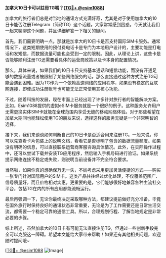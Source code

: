 **加拿大10日卡可以註冊TG嗎？[[TG💪+ @esim1088](https://t.me/s/esim1088)]**

加拿大的旅行者们总是对当地的通讯方式充满好奇，尤其是对于使用加拿大的10日卡能否注册Telegram（简称TG）这个话题，大家常常感到困惑。今天就让我们一起来聊聊这个问题，并且详细解答一下相关的疑问。

首先，我们需要明确一点，那就是加拿大的10日卡是否支持国际SIM卡服务。通常情况下，这类短期使用的预付费电话卡是专门为本地用户设计的，主要功能是打电话和发短信，而数据流量可能也会受到一定的限制。因此，从理论上讲，这些卡是否能够顺利注册TG还需要看具体的运营商政策以及卡本身的配置情况。

那么，具体来说，如果我们的10日卡只支持基本通话和短信功能，而没有开通足够的数据流量或者被限制了某些网络服务的话，那么直接通过这种方式注册TG可能会遇到困难。因为TG作为一个依赖高速网络的应用程序，如果没有稳定的互联网连接，即使成功注册账号也可能无法正常使用其核心功能。

不过，随着科技的发展，现在市面上已经出现了许多针对旅行者的智能解决方案。比如，Esim1088提供的虚拟eSIM卡服务就是一个很好的例子。这种服务允许用户无需更换实体SIM卡就能在全球范围内享受无缝的移动网络体验。对于那些希望在加拿大期间也能轻松使用TG的朋友来说，选择这样的服务无疑是一个非常明智的选择。

接下来，我们来谈谈如何判断自己的10日卡是否适合用来注册TG。一般来说，你可以先查看卡片包装上的说明文档，看看它是否标明了包含的数据流量额度。如果没有明确的信息，可以直接联系运营商客服咨询具体情况。此外，在实际操作过程中，还可以尝试下载并安装TG应用程序，然后输入手机号码进行验证。如果系统提示网络连接不稳定或失败，则说明当前设备并不完全符合要求。

当然啦，如果你真的想确保万无一失，不妨考虑采用更加灵活便捷的方式——购买一张专门针对国际用户的SIM卡。这类产品往往经过优化处理，不仅覆盖范围广、信号质量好，而且价格相对实惠。更重要的是，它们能够很好地兼容各种主流社交平台，包括TG在内的所有应用都能流畅运行。

最后再强调一下，无论你最终决定采取哪种方法，都建议提前做好充分准备。毕竟在国外旅行时保持良好的通讯状态非常重要，无论是为了工作需要还是日常生活交流，都需要一个稳定可靠的通信工具。所以，合理规划行程、了解当地规定是非常必要的步骤。

综上所述，虽然加拿大的10日卡有可能无法直接注册TG，但通过一些创新手段完全可以克服这一障碍。希望本文能给大家带来帮助！如果还有其他相关问题，欢迎随时提问哦~

[[TG💪+ @esim1088](https://t.me/s/esim1088) ![Image](https://i.postimg.cc/4NQfJmqS/Snipaste-2025-05-13-00-14-12.png)]